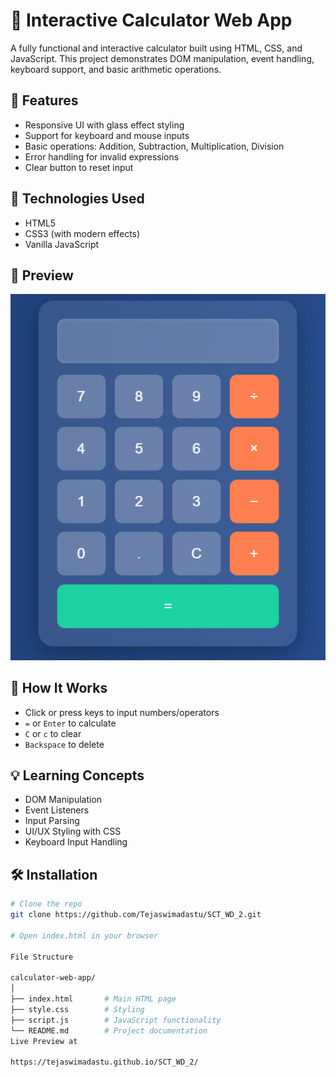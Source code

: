 # 🔢 Interactive Calculator Web App

A fully functional and interactive calculator built using HTML, CSS, and JavaScript. This project demonstrates DOM manipulation, event handling, keyboard support, and basic arithmetic operations.

## 🚀 Features

- Responsive UI with glass effect styling
- Support for keyboard and mouse inputs
- Basic operations: Addition, Subtraction, Multiplication, Division
- Error handling for invalid expressions
- Clear button to reset input

## 🎯 Technologies Used

- HTML5
- CSS3 (with modern effects)
- Vanilla JavaScript

## 📸 Preview

![Image in codes Section](image.png)

## 🧠 How It Works

- Click or press keys to input numbers/operators
- `=` or `Enter` to calculate
- `C` or `c` to clear
- `Backspace` to delete

## 💡 Learning Concepts

- DOM Manipulation
- Event Listeners
- Input Parsing
- UI/UX Styling with CSS
- Keyboard Input Handling

## 🛠️ Installation

```bash
# Clone the repo
git clone https://github.com/Tejaswimadastu/SCT_WD_2.git

# Open index.html in your browser

File Structure

calculator-web-app/
│
├── index.html       # Main HTML page
├── style.css        # Styling
├── script.js        # JavaScript functionality
└── README.md        # Project documentation
Live Preview at 

https://tejaswimadastu.github.io/SCT_WD_2/